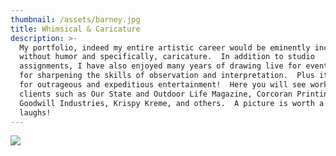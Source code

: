 ```yaml
---
thumbnail: /assets/barney.jpg
title: Whimsical & Caricature
description: >-
  My portfolio, indeed my entire artistic career would be eminently incomplete
  without humor and specifically, caricature.  In addition to studio
  assignments, I have also enjoyed many years of drawing live for events-- great
  for sharpening the skills of observation and interpretation.  Plus it makes
  for outrageous and expeditious entertainment!  Here you will see work for
  clients such as Our State and Outdoor Life Magazine, Corcoran Printing,
  Goodwill Industries, Krispy Kreme, and others.  A picture is worth a thousand
  laughs!
---
```

![](/assets/andy-griffith.gif)
